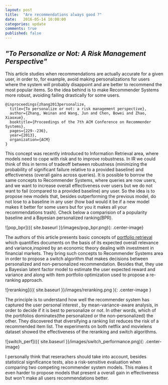 ```yaml
---
layout: post
title:  "Are recommendations always good ?"
date:   2016-05-14 10:00:00
categories: update
comments: true
published: false
---
```


## _"To Personalize or Not: A Risk Management Perspective"_


This article studies when recommendations are actually accurate for a given user, in order to, for example, avoid making personalizations for users where the system will probably disappoint and are better to recommend the most popular items. So the idea behind is to make Recommender Systems more robust, avoiding failing drastically for some users.

	@inproceedings{zhang2013personalize,
	  title={To personalize or not: a risk management perspective},
	  author={Zhang, Weinan and Wang, Jun and Chen, Bowei and Zhao, Xiaoxue},
	  booktitle={Proceedings of the 7th ACM Conference on Recommender Systems},
	  pages={229--236},
	  year={2013},
	  organization={ACM}
	}


This concept was recently introduced to Information Retrieval area, where models need to cope with risk and to improve robustness. In IR we could think of this in terms of tradeoff between robustness (minimizing the probability of significant failure relative to a provided baseline) and effectiveness (overall gains across queries). It is possible to borrow the same concepts to Recommender Systems, where queries are now users, and we want to increase overall effectiveness over users but we do not want to fail (compared to a provided baseline) any user. So the idea is to propose new models that, besides outperforming the previous model, do not lose to a baseline in any user (how bad would it be if a new model makes it better for some users but for you it makes all your recommendations trash). Check below a comparision of a popularity baseline and a Bayesian personalized ranking(BPR).

![pop_bpr]({{ site.baseurl }}/images/pop_bpr.png){: .center-image}

The authors of this article presents basic concepts of [portfolio retrieval](http://web4.cs.ucl.ac.uk/staff/jun.wang/papers/2009-sigir09-portfoliotheory.pdf) which quantifies documents on the basis of its expected overall relevance and variance,inspired by an economic theory dealing with investment in financial markets. They bring such concepts to Recommender Systems area in order to propose a switch algorithm that makes decisions between personalized and non-personalized recommendation. Besides that, they use a Bayesian latent factor model to estimate the user expected reward and variance and along with item portfolio optimization used to propose a re-ranking approach.

![reranking]({{ site.baseurl }}/images/reranking.png ){: .center-image  }

The principle is to understand how well the recommender system has captured the user personal interest , by mean-variance-aware analysis, in order to decide if it is best to personalize or not. In other words, which of the portifolios dominates(the personalized or the non-personalized) the other. They discovered that diversifying a ranking list reduces the risk of a recommended item list. The experiments on both netflix and movielens dataset showed the effectiveness of the reranking and switch algorithms. 

![switch_perf]({{ site.baseurl }}/images/switch_performance.png){: .center-image}


I personally think that reserachers should take into account, besides statistical significance tests, also a risk-sensitive evaluation when comparing two competing recommender system models. This makes it even harder to propose models that present a overall gain in effectiveness but won't make all users recommendations better.
